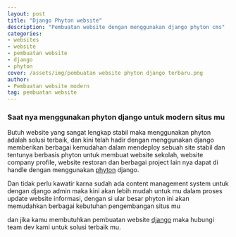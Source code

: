 ```yaml
---
layout: post
title: "Django Phyton website"
description: "Pembuatan website dengan menggunakan django phyton cms"
categories: 
- websites
- website
- pembuatan website
- django
- phyton
cover: /assets/img/pembuatan website phyton django terbaru.png
author:
- Pembuatan website modern
tag: pembuatan website
---
```


### Saat nya menggunakan phyton django untuk modern situs mu

Butuh website yang sangat lengkap stabil maka menggunakan phyton adalah solusi terbaik, dan kini telah hadir dengan menggunakan django memberikan berbagai kemudahan dalam mendeploy sebuah site stabil dan tentunya berbasis phyton untuk membuat website sekolah, website company profile, website restoran dan berbagai project lain nya dapat di handle dengan menggunakan [phyton](https://www.python.org/) django.

Dan tidak perlu kawatir karna sudah ada content management system untuk dengan django admin maka kini akan lebih mudah untuk mu dalam proses update website informasi, dengan si ular besar phyton ini akan memudahkan berbagai kebutuhan pengembangan situs mu

dan jika kamu membutuhkan pembuatan website [django](https://www.djangoproject.com/) maka hubungi team dev kami untuk solusi terbaik mu.